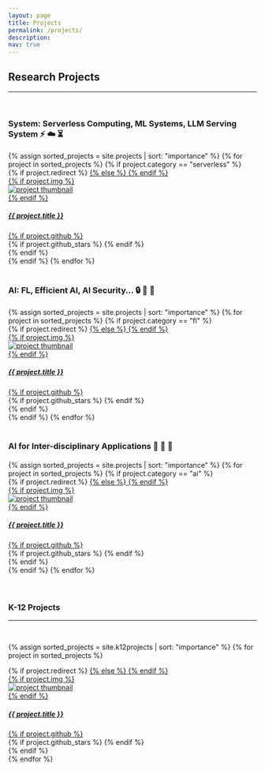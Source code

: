 ```yaml
---
layout: page
title: Projects
permalink: /projects/
description: 
nav: true
---
```

<!-- 
## Road Map
---
<br />
<div class="row">
    <div class="col-sm mt-3 mt-md-0">
      <img class="img-fluid mx-auto d-block" src="{{ '/assets/img/roadmap-2025.svg' | relative_url }}" width="100%" alt="" title="road map" />
    </div>
</div>

<br />
<br /> -->


## Research Projects
---
<br />

### System: Serverless Computing, ML Systems, LLM Serving System :zap: :cloud: :hourglass_flowing_sand: 

<div class="projects grid" style="margin-top:20px">
  {% assign sorted_projects = site.projects | sort: "importance" %}
  {% for project in sorted_projects %}
    {% if project.category == "serverless" %}
    <div class="grid-item">
      {% if project.redirect %}
      <a href="{{ project.redirect }}" target="_blank">
      {% else %}
      <a href="{{ project.url | relative_url }}">
      {% endif %}
        <div class="card">
          {% if project.img %}
          <div> <img class="img-fluid rounded" src="{{ project.img | relative_url }}" alt="project thumbnail"> </div>
          {% endif %}
          <div class="card-body">
            <h5 class="card-title">{{ project.title }}</h5>
            <!-- <p class="card-text">{{ project.description }}</p> -->
            <div class="row ml-1 mr-1 p-0">
              {% if project.github %}
              <div class="github-icon">
                <div class="icon" data-toggle="tooltip" title="Code Repository">
                  <a href="{{ project.github }}" target="_blank"><i class="fab fa-github gh-icon"></i></a>
                </div>
                {% if project.github_stars %}
                <span class="stars" data-toggle="tooltip" title="GitHub Stars">
                  <i class="fas fa-star"></i>
                  <span id="{{ project.github_stars }}-stars"></span>
                </span>
                {% endif %}
              </div>
              {% endif %}
            </div>
          </div>
        </div>
      </a>
    </div>
  {% endif %}
{% endfor %}

</div>

<br />

### AI: FL, Efficient AI, AI Security...  :lock: :crystal_ball: :space_invader: 

<div class="projects grid" style="margin-top:20px">
  {% assign sorted_projects = site.projects | sort: "importance" %}
  {% for project in sorted_projects %}
    {% if project.category == "fl" %}
    <div class="grid-item">
      {% if project.redirect %}
      <a href="{{ project.redirect }}" target="_blank">
      {% else %}
      <a href="{{ project.url | relative_url }}">
      {% endif %}
        <div class="card">
          {% if project.img %}
          <div> <img class="img-fluid rounded" src="{{ project.img | relative_url }}" alt="project thumbnail"> </div>
          {% endif %}
          <div class="card-body">
            <h5 class="card-title">{{ project.title }}</h5>
            <!-- <p class="card-text">{{ project.description }}</p> -->
            <div class="row ml-1 mr-1 p-0">
              {% if project.github %}
              <div class="github-icon">
                <div class="icon" data-toggle="tooltip" title="Code Repository">
                  <a href="{{ project.github }}" target="_blank"><i class="fab fa-github gh-icon"></i></a>
                </div>
                {% if project.github_stars %}
                <span class="stars" data-toggle="tooltip" title="GitHub Stars">
                  <i class="fas fa-star"></i>
                  <span id="{{ project.github_stars }}-stars"></span>
                </span>
                {% endif %}
              </div>
              {% endif %}
            </div>
          </div>
        </div>
      </a>
    </div>
  {% endif %}
{% endfor %}
</div>


<br />

### AI for Inter-disciplinary Applications :microscope: :telescope: :rocket:

<div class="projects grid" style="margin-top:20px">
  {% assign sorted_projects = site.projects | sort: "importance" %}
  {% for project in sorted_projects %}
    {% if project.category == "ai" %}
    <div class="grid-item">
      {% if project.redirect %}
      <a href="{{ project.redirect }}" target="_blank">
      {% else %}
      <a href="{{ project.url | relative_url }}">
      {% endif %}
        <div class="card">
          {% if project.img %}
          <div> <img class="img-fluid rounded" src="{{ project.img | relative_url }}" alt="project thumbnail"> </div>
          {% endif %}
          <div class="card-body">
            <h5 class="card-title">{{ project.title }}</h5>
            <!-- <p class="card-text">{{ project.description }}</p> -->
            <div class="row ml-1 mr-1 p-0">
              {% if project.github %}
              <div class="github-icon">
                <div class="icon" data-toggle="tooltip" title="Code Repository">
                  <a href="{{ project.github }}" target="_blank"><i class="fab fa-github gh-icon"></i></a>
                </div>
                {% if project.github_stars %}
                <span class="stars" data-toggle="tooltip" title="GitHub Stars">
                  <i class="fas fa-star"></i>
                  <span id="{{ project.github_stars }}-stars"></span>
                </span>
                {% endif %}
              </div>
              {% endif %}
            </div>
          </div>
        </div>
      </a>
    </div>
  {% endif %}
{% endfor %}

</div>





<br />
<br />

### K-12 Projects
---
<br />
<div class="projects grid">

  {% assign sorted_projects = site.k12projects | sort: "importance" %}
  {% for project in sorted_projects %}
  <div class="grid-item">
    {% if project.redirect %}
    <a href="{{ project.redirect }}" target="_blank">
    {% else %}
    <a href="{{ project.url | relative_url }}">
    {% endif %}
      <div class="card">
        {% if project.img %}
        <div> <img class="img-fluid rounded" src="{{ project.img | relative_url }}" alt="project thumbnail"> </div>
        {% endif %}
        <div class="card-body">
          <h5 class="card-title">{{ project.title }}</h5>
          <!-- <p class="card-text">{{ project.description }}</p> -->
          <div class="row ml-1 mr-1 p-0">
            {% if project.github %}
            <div class="github-icon">
              <div class="icon" data-toggle="tooltip" title="Code Repository">
                <a href="{{ project.github }}" target="_blank"><i class="fab fa-github gh-icon"></i></a>
              </div>
              {% if project.github_stars %}
              <span class="stars" data-toggle="tooltip" title="GitHub Stars">
                <i class="fas fa-star"></i>
                <span id="{{ project.github_stars }}-stars"></span>
              </span>
              {% endif %}
            </div>
            {% endif %}
          </div>
        </div>
      </div>
    </a>
  </div>
{% endfor %}

</div>

